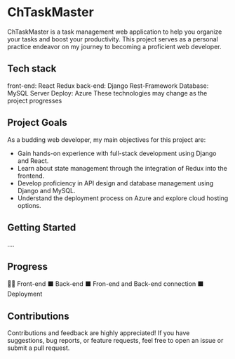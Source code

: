 # ChTaskMaster

ChTaskMaster is a task management web application to help you organize your tasks and boost your productivity. This project serves as a personal practice endeavor on my journey to becoming a proficient web developer.

## Tech stack
front-end: React Redux
back-end: Django Rest-Framework
Database: MySQL
Server Deploy: Azure
These technologies may change as the project progresses

## Project Goals

As a budding web developer, my main objectives for this project are:

- Gain hands-on experience with full-stack development using Django and React.
- Learn about state management through the integration of Redux into the frontend.
- Develop proficiency in API design and database management using Django and MySQL.
- Understand the deployment process on Azure and explore cloud hosting options.

## Getting Started

....

## Progress 

👨‍💻 Front-end
⬛ Back-end
⬛ Fron-end and Back-end connection
⬛ Deployment

## Contributions

Contributions and feedback are highly appreciated! If you have suggestions, bug reports, or feature requests, feel free to open an issue or submit a pull request.

